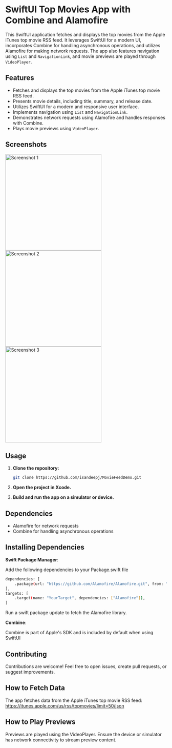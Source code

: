 # SwiftUI Top Movies App with Combine and Alamofire

This SwiftUI application fetches and displays the top movies from the Apple iTunes top movie RSS feed. It leverages SwiftUI for a modern UI, incorporates Combine for handling asynchronous operations, and utilizes Alamofire for making network requests. The app also features navigation using `List` and `NavigationLink`, and movie previews are played through `VideoPlayer`.


## Features

- Fetches and displays the top movies from the Apple iTunes top movie RSS feed.
- Presents movie details, including title, summary, and release date.
- Utilizes SwiftUI for a modern and responsive user interface.
- Implements navigation using `List` and `NavigationLink`.
- Demonstrates network requests using Alamofire and handles responses with Combine.
- Plays movie previews using `VideoPlayer`.

## Screenshots
<img src="https://github.com/isandeepj/MovieFeedDemo/assets/24805252/456934cd-39f1-43c4-936b-c94ede3a6492" alt="Screenshot 1" width="300" />
<img src="https://github.com/isandeepj/MovieFeedDemo/assets/24805252/38eb6005-4440-439b-b97c-4c42432e4046" alt="Screenshot 2" width="300" />
<img src="https://github.com/isandeepj/MovieFeedDemo/assets/24805252/88dea658-bb15-43de-b3f2-75d10dc1de41" alt="Screenshot 3" width="300" />


## Usage

1. **Clone the repository:**

   ```bash
   git clone https://github.com/isandeepj/MovieFeedDemo.git
   ```
2. **Open the project in Xcode.**
3. **Build and run the app on a simulator or device.**


## Dependencies

- Alamofire for network requests
- Combine for handling asynchronous operations


## Installing Dependencies

**Swift Package Manager**:

Add the following dependencies to your Package.swift file

```bash
dependencies: [
    .package(url: "https://github.com/Alamofire/Alamofire.git", from: "5.8.1"),
],
targets: [
    .target(name: "YourTarget", dependencies: ["Alamofire"]),
]
```
Run a swift package update to fetch the Alamofire library.


**Combine**:

Combine is part of Apple's SDK and is included by default when using SwiftUI

## Contributing
Contributions are welcome! Feel free to open issues, create pull requests, or suggest improvements.


## How to Fetch Data

The app fetches data from the Apple iTunes top movie RSS feed: https://itunes.apple.com/us/rss/topmovies/limit=50/json

## How to Play Previews
Previews are played using the VideoPlayer. Ensure the device or simulator has network connectivity to stream preview content.
